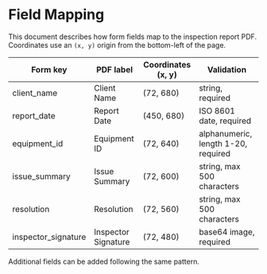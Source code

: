 # Field Mapping

This document describes how form fields map to the inspection report PDF.
Coordinates use an `(x, y)` origin from the bottom-left of the page.

| Form key | PDF label | Coordinates (x, y) | Validation |
| --- | --- | --- | --- |
| client_name | Client Name | (72, 680) | string, required |
| report_date | Report Date | (450, 680) | ISO 8601 date, required |
| equipment_id | Equipment ID | (72, 640) | alphanumeric, length 1-20, required |
| issue_summary | Issue Summary | (72, 600) | string, max 500 characters |
| resolution | Resolution | (72, 560) | string, max 500 characters |
| inspector_signature | Inspector Signature | (72, 480) | base64 image, required |

Additional fields can be added following the same pattern.
